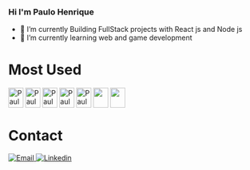 ### Hi I'm Paulo Henrique

- 🔭 I’m currently Building FullStack projects with React js and Node js
- 🌱 I’m currently learning web and game development


<div>
  <H1>Most Used </H1>
  <img align="center" alt="Paulo-Python" src="https://cdn.jsdelivr.net/gh/devicons/devicon/icons/python/python-original.svg" height="40" width="30" />
  <img align="center" alt="Paulo-JavaScript" src="https://cdn.jsdelivr.net/gh/devicons/devicon/icons/javascript/javascript-original.svg" height="40" width="30" />
  <img align="center" alt="Paulo-CSharp"src="https://cdn.jsdelivr.net/gh/devicons/devicon/icons/csharp/csharp-original.svg" height="40" width="30" />
  <img align="center" alt="Paulo-HTML" src="https://cdn.jsdelivr.net/gh/devicons/devicon/icons/html5/html5-original.svg" height="40" width="30" />
  <img align="center" alt="Paulo-CSS" src="https://cdn.jsdelivr.net/gh/devicons/devicon/icons/css3/css3-original.svg" height="40" width="30" />
  <img align="center" lat="Paulo-Node" src="https://cdn.jsdelivr.net/gh/devicons/devicon/icons/nodejs/nodejs-original.svg" height="40" width="30"/>
  <img align="center" lat="Paulo-React" src="https://cdn.jsdelivr.net/gh/devicons/devicon/icons/react/react-original.svg" height="40" width="30"/>
  
          
          
</div>
<div> <h1> Contact </h1></div>
<div>
   <a href="mailto:paulo.henriqq8@gmail.com" target="_blank"><img src="https://img.shields.io/badge/Gmail-D14836?style=for-the-badge&logo=gmail&logoColor=white" alt="Email" </a>
    <a href="https://www.linkedin.com/in/paulo-henrique-769089202/" target="_blank"><img src="https://img.shields.io/badge/LinkedIn-0077B5?style=for-the-badge&logo=linkedin&logoColor=white" alt="Linkedin" </a>   
     
</div>
